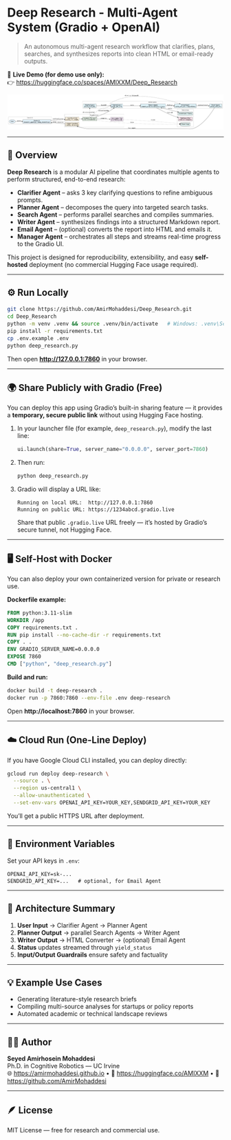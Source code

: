 # Deep Research - Multi-Agent System (Gradio + OpenAI)

> An autonomous multi-agent research workflow that clarifies, plans, searches, and synthesizes reports into clean HTML or email-ready outputs.

🔗 **Live Demo (for demo use only):**  
👉 https://huggingface.co/spaces/AMIXXM/Deep_Research

![Architecture](docs/deep_research_architecture.png)

---

## 🧠 Overview
**Deep Research** is a modular AI pipeline that coordinates multiple agents to perform structured, end-to-end research:
- **Clarifier Agent** – asks 3 key clarifying questions to refine ambiguous prompts.  
- **Planner Agent** – decomposes the query into targeted search tasks.  
- **Search Agent** – performs parallel searches and compiles summaries.  
- **Writer Agent** – synthesizes findings into a structured Markdown report.  
- **Email Agent** – (optional) converts the report into HTML and emails it.  
- **Manager Agent** – orchestrates all steps and streams real-time progress to the Gradio UI.

This project is designed for reproducibility, extensibility, and easy **self-hosted** deployment (no commercial Hugging Face usage required).

---

## ⚙️ Run Locally
```bash
git clone https://github.com/AmirMohaddesi/Deep_Research.git
cd Deep_Research
python -m venv .venv && source .venv/bin/activate   # Windows: .venv\Scripts\activate
pip install -r requirements.txt
cp .env.example .env
python deep_research.py
```

Then open **http://127.0.0.1:7860** in your browser.

---

## 🌍 Share Publicly with Gradio (Free)
You can deploy this app using Gradio’s built-in sharing feature — it provides a **temporary, secure public link** without using Hugging Face hosting.

1. In your launcher file (for example, `deep_research.py`), modify the last line:
   ```python
   ui.launch(share=True, server_name="0.0.0.0", server_port=7860)
   ```
2. Then run:
   ```bash
   python deep_research.py
   ```
3. Gradio will display a URL like:
   ```
   Running on local URL:  http://127.0.0.1:7860
   Running on public URL: https://1234abcd.gradio.live
   ```
   Share that public `.gradio.live` URL freely — it’s hosted by Gradio’s secure tunnel, not Hugging Face.

---

## 🖥️ Self-Host with Docker
You can also deploy your own containerized version for private or research use.

**Dockerfile example:**
```dockerfile
FROM python:3.11-slim
WORKDIR /app
COPY requirements.txt .
RUN pip install --no-cache-dir -r requirements.txt
COPY . .
ENV GRADIO_SERVER_NAME=0.0.0.0
EXPOSE 7860
CMD ["python", "deep_research.py"]
```

**Build and run:**
```bash
docker build -t deep-research .
docker run -p 7860:7860 --env-file .env deep-research
```

Open **http://localhost:7860** in your browser.

---

## ☁️ Cloud Run (One-Line Deploy)
If you have Google Cloud CLI installed, you can deploy directly:
```bash
gcloud run deploy deep-research \
  --source . \
  --region us-central1 \
  --allow-unauthenticated \
  --set-env-vars OPENAI_API_KEY=YOUR_KEY,SENDGRID_API_KEY=YOUR_KEY
```
You’ll get a public HTTPS URL after deployment.

---

## 🧩 Environment Variables
Set your API keys in `.env`:
```
OPENAI_API_KEY=sk-...
SENDGRID_API_KEY=...   # optional, for Email Agent
```

---

## 🧱 Architecture Summary
1. **User Input** → Clarifier Agent → Planner Agent  
2. **Planner Output** → parallel Search Agents → Writer Agent  
3. **Writer Output** → HTML Converter → (optional) Email Agent  
4. **Status** updates streamed through `yield_status`  
5. **Input/Output Guardrails** ensure safety and factuality  

---

## 💡 Example Use Cases
- Generating literature-style research briefs  
- Compiling multi-source analyses for startups or policy reports  
- Automated academic or technical landscape reviews  

---

## 👨‍💻 Author
**Seyed Amirhosein Mohaddesi**  
Ph.D. in Cognitive Robotics — UC Irvine  
🌐 https://amirmohaddesi.github.io • 🤗 https://huggingface.co/AMIXXM • 🧩 https://github.com/AmirMohaddesi

---

## 🪶 License
MIT License — free for research and commercial use.

